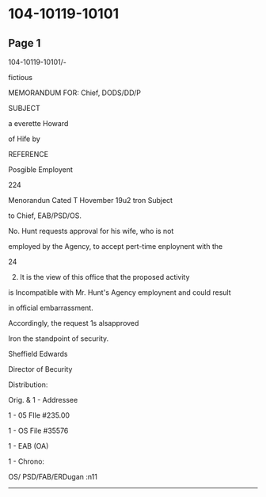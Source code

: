 # 104-10119-10101

## Page 1

104-10119-10101/-

fictious

MEMORANDUM FOR: Chief, DODS/DD/P

SUBJECT

a everette Howard

of Hife by

REFERENCE

Posgible Employent

224

Menorandun Cated T Hovember 19u2 tron Subject

to Chief, EAB/PSD/OS.

No. Hunt requests approval for his wife, who is not

employed by the Agency, to accept pert-time enploynent with the

24

2. It is the view of this office that the proposed activity

is Incompatible with Mr. Hunt's Agency employnent and could result

in official embarrassment.

Accordingly, the request 1s alsapproved

Iron the standpoint of security.

Sheffield Edwards

Director of Becurity

Distribution:

Orig. & 1 - Addressee

1 - 05 FIle #235.00

1 - OS File #35576

1 - EAB (OA)

1 - Chrono:

OS/ PSD/FAB/ERDugan :n11

---


